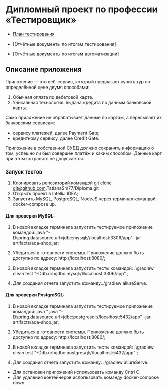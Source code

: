 # Дипломный проект по профессии «Тестировщик»

- [План тестирования](https://github.com/TatianaSm77/Diploma/blob/main/Doc/Plan.md)

- [Отчётные документы по итогам тестирования]
- [Отчётные документы по итогам автоматизации]

## Описание приложения
Приложение — это веб-сервис, который предлагает купить тур по определённой цене двумя способами:

1) Обычная оплата по дебетовой карте.
2) Уникальная технология: выдача кредита по данным банковской карты.


Само приложение не обрабатывает данные по картам, а пересылает их банковским сервисам:

- сервису платежей, далее Payment Gate;
- кредитному сервису, далее Credit Gate.

Приложение в собственной СУБД должно сохранять информацию о том, успешно ли был совершён платёж и каким способом. Данные карт при этом сохранять не допускается.

### Запуск тестов
1) Клонировать репозиторий командой git clone git@github.com:TatianaSm77/Diploma.git
2) Открыть проект в IntelliJ IDEA;
3) Запустить MySQL, PostgreSQL, NodeJS через терминал командой: docker-compose up.
#### Для проверки MySQL:
1) В новой вкладке терминала запустить тестируемое приложение командой: java "-Dspring.datasource.url=jdbc:mysql://localhost:3306/app" -jar artifacts/aqa-shop.jar;

2) Убедиться в готовности системы. Приложение должно быть доступно по адресу: http://localhost:8080/;

3) В новой вкладке терминала запустить тесты командой: .\gradlew clean test "-Ddb.url=jdbc:mysql://localhost:3306/app" ;

4) Для создания отчета запустить команду:./gradlew allureServe.

#### Для проверки PostgreSQL:
1) В новой вкладке терминала запустить тестируемое приложение командой: java " java "-Dspring.datasource.url=jdbc:postgresql://localhost:5432/app" -jar artifacts/aqa-shop.jar;

2) Убедиться в готовности системы. Приложение должно быть доступно по адресу: http://localhost:8080/;

3) В новой вкладке терминала запустить тесты командой: .\gradlew clean test "-Ddb.url=jdbc:postgresql://localhost:5432/app"  ;

4) Для создания отчета запустить команду: ./gradlew allureServe.

 - Для остановки приложений использовать команду Cntrl C.
- Для удаления контейнеров использовать команду docker-compose down